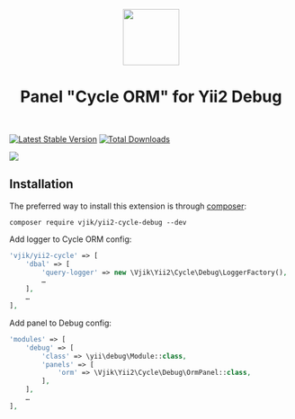 <p align="center">
    <img src="https://avatars0.githubusercontent.com/u/47758579" height="100px">   
    <h1 align="center">Panel "Cycle ORM" for Yii2 Debug</h1>
    <br>
</p>

[![Latest Stable Version](https://poser.pugx.org/vjik/yii2-cycle-debug/v/stable.png)](https://packagist.org/packages/vjik/yii2-cycle-debug)
[![Total Downloads](https://poser.pugx.org/vjik/yii2-cycle-debug/downloads.png)](https://packagist.org/packages/vjik/yii2-cycle-debug)

![](https://i.ibb.co/18vqR14/yii2-cycle-debug.png)

## Installation

The preferred way to install this extension is through [composer](https://getcomposer.org/download/):

```
composer require vjik/yii2-cycle-debug --dev
```

Add logger to Cycle ORM config:

```php
'vjik/yii2-cycle' => [
    'dbal' => [
        'query-logger' => new \Vjik\Yii2\Cycle\Debug\LoggerFactory(),
        …
    ],
    …
],
``` 

Add panel to Debug config:

```php
'modules' => [
    'debug' => [
        'class' => \yii\debug\Module::class,
        'panels' => [
            'orm' => \Vjik\Yii2\Cycle\Debug\OrmPanel::class,
        ],
    ],
    …
],
``` 
